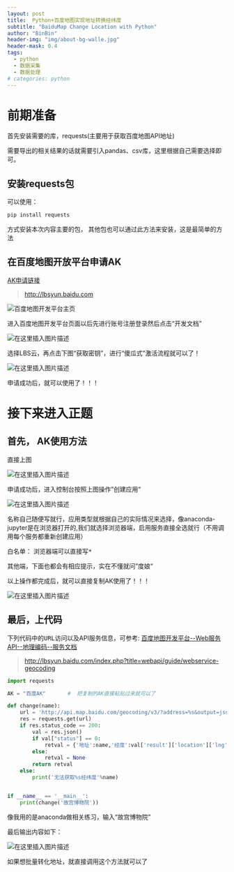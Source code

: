 ```yaml
---
layout: post
title:  Python+百度地图实现地址转换经纬度
subtitle: "BaiduMap Change Location with Python"
author: "BinBin"
header-img: "img/about-bg-walle.jpg"
header-mask: 0.4
tags:
  - python
  - 数据采集
  - 数据处理
# categories: python
---
```



# 前期准备

首先安装需要的库，requests(主要用于获取百度地图API地址)

需要导出的相关结果的话就需要引入pandas、csv库，这里根据自己需要选择即可。




## 安装requests包
可以使用：

```python
pip install requests
```
方式安装本次内容主要的包，
其他包也可以通过此方法来安装，这是最简单的方法
##  在百度地图开放平台申请AK

[AK申请链接](http://lbsyun.baidu.com)

> http://lbsyun.baidu.com

![百度地图开发平台主页](https://img-blog.csdnimg.cn/20201118163954777.png#pic_center)

进入百度地图开发平台页面以后先进行账号注册登录然后点击“开发文档”

![在这里插入图片描述](https://img-blog.csdnimg.cn/20201118164139411.png#pic_center)

选择LBS云，再点击下图“获取密钥”，进行“傻瓜式”激活流程就可以了！

![在这里插入图片描述](https://img-blog.csdnimg.cn/20201118164215333.png?x-oss-process=image/watermark,type_ZmFuZ3poZW5naGVpdGk,shadow_10,text_aHR0cHM6Ly9ibG9nLmNzZG4ubmV0L0Nvb2xfYnJlZXplX2Jpbg==,size_16,color_FFFFFF,t_70#pic_center)

申请成功后，就可以使用了！！！
#  接下来进入正题
## 首先， AK使用方法

<kbd>直接上图</kbd>

![在这里插入图片描述](https://img-blog.csdnimg.cn/2020111816483013.png?x-oss-process=image/watermark,type_ZmFuZ3poZW5naGVpdGk,shadow_10,text_aHR0cHM6Ly9ibG9nLmNzZG4ubmV0L0Nvb2xfYnJlZXplX2Jpbg==,size_16,color_FFFFFF,t_70#pic_center)

申请成功后，进入控制台按照上图操作”创建应用“

![在这里插入图片描述](https://img-blog.csdnimg.cn/20201118164950826.png?x-oss-process=image/watermark,type_ZmFuZ3poZW5naGVpdGk,shadow_10,text_aHR0cHM6Ly9ibG9nLmNzZG4ubmV0L0Nvb2xfYnJlZXplX2Jpbg==,size_16,color_FFFFFF,t_70#pic_center)

名称自己随便写就行，应用类型就根据自己的实际情况来选择，像anaconda-jupyter是在浏览器打开的,我们就选择浏览器端，启用服务直接全选就行（不用调用每个服务都重新创建应用）

<kbd>白名单：</kbd>
浏览器端可以直接写<kbd>*</kbd>

其他端，下面也都会有相应提示，实在不懂就问”度娘“

以上操作都完成后，就可以直接复制AK使用了！！！

![在这里插入图片描述](https://img-blog.csdnimg.cn/20201118171702530.png?x-oss-process=image/watermark,type_ZmFuZ3poZW5naGVpdGk,shadow_10,text_aHR0cHM6Ly9ibG9nLmNzZG4ubmV0L0Nvb2xfYnJlZXplX2Jpbg==,size_16,color_FFFFFF,t_70#pic_center)

##  最后，上代码

下列代码中的<kbd>URL</kbd>访问以及API服务信息，可参考:
[百度地图开发平台--Web服务API--地理编码--服务文档](http://lbsyun.baidu.com/index.php?title=webapi/guide/webservice-geocoding)

> http://lbsyun.baidu.com/index.php?title=webapi/guide/webservice-geocoding

```python
import requests

AK = "百度AK"       #  把复制的AK直接粘贴过来就可以了

def change(name):
    url = 'http://api.map.baidu.com/geocoding/v3/?address=%s&output=json&ak=%s'%(name,AK)
    res = requests.get(url)
    if res.status_code == 200:
        val = res.json()
        if val["status"] == 0:
            retval = {'地址':name,'经度':val['result']['location']['lng'],'纬度':val['result']['location']['lat'],'地区标签':val['result']['level'],'是否精确查找':val['result']['precise']}
        else:
            retval = None
        return retval
    else:
        print('无法获取%s经纬度'%name)


if __name__ == '__main__':
	print(change('故宫博物院'))
```
像我用的是anaconda做相关练习，输入“故宫博物院”

最后输出内容如下：

![在这里插入图片描述](https://img-blog.csdnimg.cn/20201118173033428.png#pic_center)

如果想批量转化地址，就直接调用这个方法就可以了
